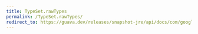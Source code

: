 ```yaml
---
title: TypeSet.rawTypes
permalink: /TypeSet.rawTypes/
redirect_to: https://guava.dev/releases/snapshot-jre/api/docs/com/google/common/reflect/TypeToken.TypeSet.html#rawTypes--
---
```

